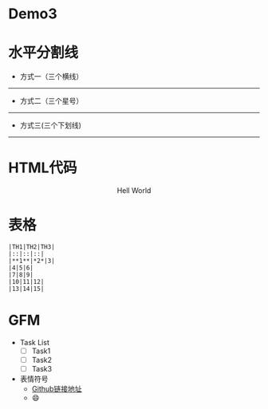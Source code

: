 # Demo3

# 水平分割线
	
- 方式一（三个横线）

---

- 方式二（三个星号）

***

- 方式三(三个下划线)

___
	
# HTML代码

<p align = "center">Hell World</p>

# 表格

	|TH1|TH2|TH3|
	|::|::|::|
	|**1**|*2*|3|
	|4|5|6|
	|7|8|9|
	|10|11|12|
	|13|14|15|


# GFM

- Task List
	- [ ] Task1
	- [ ] Task2
	- [ ] Task3

- 表情符号
	- [Github链接地址]
	- :smile:
	
[Github链接地址]:https://www.webpagefx.com/tools/emoji-cheat-sheet/
